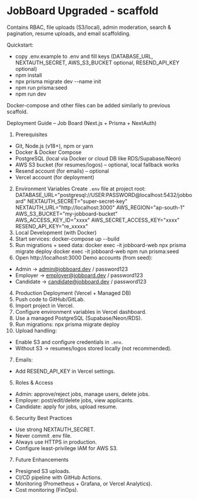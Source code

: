 # JobBoard Upgraded - scaffold

Contains RBAC, file uploads (S3/local), admin moderation, search & pagination, resume uploads, and email scaffolding.

Quickstart:
- copy .env.example to .env and fill keys (DATABASE_URL, NEXTAUTH_SECRET, AWS_S3_BUCKET optional, RESEND_API_KEY optional)
- npm install
- npx prisma migrate dev --name init
- npm run prisma:seed
- npm run dev

Docker-compose and other files can be added similarly to previous scaffold.

Deployment Guide – Job Board (Next.js + Prisma +
NextAuth)
1. Prerequisites
- Git, Node.js (v18+), npm or yarn
- Docker & Docker Compose
- PostgreSQL (local via Docker or cloud DB like RDS/Supabase/Neon)
- AWS S3 bucket (for resumes/logos) – optional, local fallback works
- Resend account (for emails) – optional
- Vercel account (for deployment)
2. Environment Variables
Create `.env` file at project root:
DATABASE_URL="postgresql://USER:PASSWORD@localhost:5432/jobboard"
NEXTAUTH_SECRET="super-secret-key"
NEXTAUTH_URL="http://localhost:3000"
AWS_REGION="ap-south-1"
AWS_S3_BUCKET="my-jobboard-bucket"
AWS_ACCESS_KEY_ID="xxxx"
AWS_SECRET_ACCESS_KEY="xxxx"
RESEND_API_KEY="re_xxxxx"
3. Local Development (with Docker)
1. Start services:
docker-compose up --build
2. Run migrations + seed data:
docker exec -it jobboard-web npx prisma migrate deploy
docker exec -it jobboard-web npm run prisma:seed
3. Open http://localhost:3000
Demo accounts (from seed):
- Admin → admin@jobboard.dev / password123
- Employer → employer@jobboard.dev / password123
- Candidate → candidate@jobboard.dev / password123
4. Production Deployment (Vercel + Managed DB)
1. Push code to GitHub/GitLab.
2. Import project in Vercel.
3. Configure environment variables in Vercel dashboard.
4. Use a managed PostgreSQL (Supabase/Neon/RDS).
5. Run migrations:
npx prisma migrate deploy
6. Upload handling:
- Enable S3 and configure credentials in `.env`.
- Without S3 → resumes/logos stored locally (not recommended).
7. Emails:
- Add RESEND_API_KEY in Vercel settings.
5. Roles & Access
- Admin: approve/reject jobs, manage users, delete jobs.
- Employer: post/edit/delete jobs, view applicants.
- Candidate: apply for jobs, upload resume.
6. Security Best Practices
- Use strong NEXTAUTH_SECRET.
- Never commit .env file.
- Always use HTTPS in production.
- Configure least-privilege IAM for AWS S3.
7. Future Enhancements
- Presigned S3 uploads.
- CI/CD pipeline with GitHub Actions.
- Monitoring (Prometheus + Grafana, or Vercel Analytics).
- Cost monitoring (FinOps).
